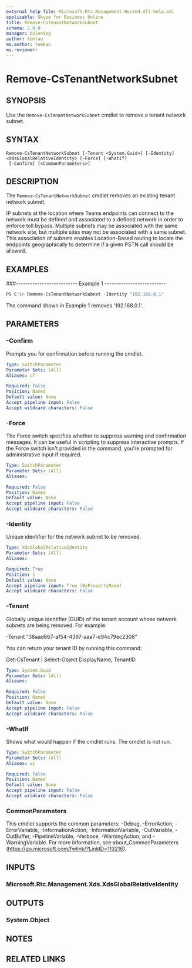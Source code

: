 ```yaml
---
external help file: Microsoft.Rtc.Management.Hosted.dll-help.xml
applicable: Skype for Business Online
title: Remove-CsTenantNetworkSubnet
schema: 2.0.0
manager: bulenteg
author: tomtau
ms.author: tomkau
ms.reviewer:
---
```


# Remove-CsTenantNetworkSubnet

## SYNOPSIS
Use the `Remove-CsTenantNetworkSubnet` cmdlet to remove a tenant network subnet.

## SYNTAX

```
Remove-CsTenantNetworkSubnet [-Tenant <System.Guid>] [-Identity] <XdsGlobalRelativeIdentity> [-Force] [-WhatIf]
 [-Confirm] [<CommonParameters>]
```

## DESCRIPTION
The `Remove-CsTenantNetworkSubnet` cmdlet removes an existing tenant network subnet.

IP subnets at the location where Teams endpoints can connect to the network must be defined and associated to a defined network in order to enforce toll bypass. Multiple subnets may be associated with the same network site, but multiple sites may not be associated with a same subnet. This association of subnets enables Location-Based routing to locate the endpoints geographically to determine if a given PSTN call should be allowed.

## EXAMPLES

###-------------------------- Example 1 --------------------------
```powershell
PS C:\> Remove-CsTenantNetworkSubnet -Identity "192.168.0.1"
```

The command shown in Example 1 removes '192.168.0.1'.

## PARAMETERS

### -Confirm
Prompts you for confirmation before running the cmdlet.

```yaml
Type: SwitchParameter
Parameter Sets: (All)
Aliases: cf

Required: False
Position: Named
Default value: None
Accept pipeline input: False
Accept wildcard characters: False
```

### -Force
The Force switch specifies whether to suppress warning and confirmation messages. It can be useful in scripting to suppress interactive prompts. If the Force switch isn't provided in the command, you're prompted for administrative input if required.

```yaml
Type: SwitchParameter
Parameter Sets: (All)
Aliases:

Required: False
Position: Named
Default value: None
Accept pipeline input: False
Accept wildcard characters: False
```

### -Identity
Unique identifier for the network subnet to be removed.

```yaml
Type: XdsGlobalRelativeIdentity
Parameter Sets: (All)
Aliases:

Required: True
Position: 1
Default value: None
Accept pipeline input: True (ByPropertyName)
Accept wildcard characters: False
```

### -Tenant
Globally unique identifier (GUID) of the tenant account whose network subnets are being removed. For example:

-Tenant "38aad667-af54-4397-aaa7-e94c79ec2308"

You can return your tenant ID by running this command:

Get-CsTenant | Select-Object DisplayName, TenantID

```yaml
Type: System.Guid
Parameter Sets: (All)
Aliases:

Required: False
Position: Named
Default value: None
Accept pipeline input: False
Accept wildcard characters: False
```

### -WhatIf
Shows what would happen if the cmdlet runs.
The cmdlet is not run.

```yaml
Type: SwitchParameter
Parameter Sets: (All)
Aliases: wi

Required: False
Position: Named
Default value: None
Accept pipeline input: False
Accept wildcard characters: False
```

### CommonParameters
This cmdlet supports the common parameters: -Debug, -ErrorAction, -ErrorVariable, -InformationAction, -InformationVariable, -OutVariable, -OutBuffer, -PipelineVariable, -Verbose, -WarningAction, and -WarningVariable.
For more information, see about_CommonParameters (https://go.microsoft.com/fwlink/?LinkID=113216).

## INPUTS

### Microsoft.Rtc.Management.Xds.XdsGlobalRelativeIdentity

## OUTPUTS

### System.Object
## NOTES

## RELATED LINKS

